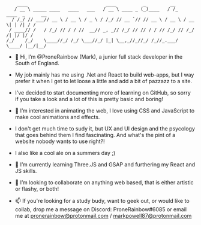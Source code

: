 
        ____                             ____          _         __                   
       / __ \ _____ ____   ____   ___   / __ \ ____ _ (_)____   / /_   ____  _      __
      / /_/ // ___// __ \ / __ \ / _ \ / /_/ // __ `// // __ \ / __ \ / __ \| | /| / /
     / ____// /   / /_/ // / / //  __// _, _// /_/ // // / / // /_/ // /_/ /| |/ |/ / 
    /_/    /_/    \____//_/ /_/ \___//_/ |_| \__,_//_//_/ /_//_.___/ \____/ |__/|__/  

- 👋 Hi, I’m @ProneRainbow (Mark), a junior full stack developer in the South of England. 
- My job mainly has me using .Net and React to build web-apps, but I way prefer it when I get to let loose a little and add a bit of pazzazz to a site.
- I've decided to start documenting more of learning on GitHub, so sorry if you take a look and a lot of this is pretty basic and boring!

- 👀 I’m interested in animating the web, I love using CSS and JavaScript to make cool animations and effects.
- I don't get much time to sudy it, but UX and UI design and the psycology that goes behind them I find fascinating. And what's the pint of a website nobody wants 
to use right?! 
- I also like a cool ale on a summers day ;)

- 🌱 I’m currently learning Three.JS and GSAP and furthering my React and JS skills.

- 💞️ I’m looking to collaborate on anything web based, that is either artistic or flashy, or both!

- 📫 If you're looking for a study budy, want to geek out, or would like to collab, drop me a message on Discord: ProneRainbow#6085 or email me at pronerainbow@protonmail.com / markpowell87@protonmail.com

<!---
ProneRainbow/ProneRainbow is a ✨ special ✨ repository because its `README.md` (this file) appears on your GitHub profile.
You can click the Preview link to take a look at your changes.
--->
